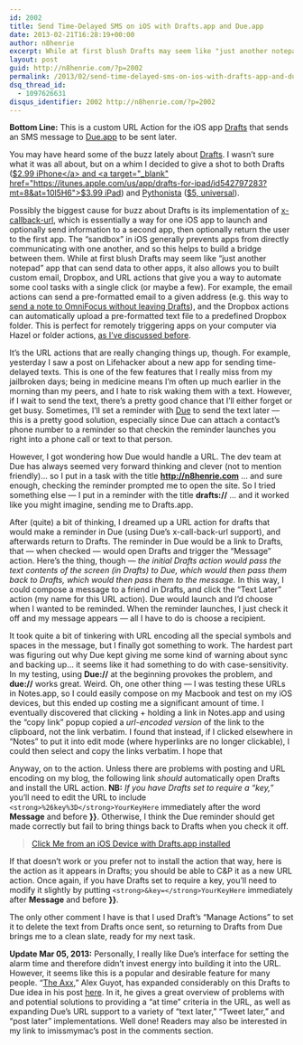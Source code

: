 ```yaml
---
id: 2002
title: Send Time-Delayed SMS on iOS with Drafts.app and Due.app
date: 2013-02-21T16:28:19+00:00
author: n8henrie
excerpt: While at first blush Drafts may seem like "just another notepad" app that can send data to other apps, it also allows you to built custom email, Dropbox, and URL actions that give you a way to automate some cool tasks with a single click (or maybe a few).
layout: post
guid: http://n8henrie.com/?p=2002
permalink: /2013/02/send-time-delayed-sms-on-ios-with-drafts-app-and-due-app/
dsq_thread_id:
  - 1097626631
disqus_identifier: 2002 http://n8henrie.com/?p=2002
---
```

**Bottom Line:** This is a custom URL Action for the iOS app <a target="_blank" href="http://agiletortoise.com/drafts">Drafts</a> that sends an SMS message to <a href="http://www.dueapp.com/" title="Due Website" target="_blank">Due.app</a> to be sent later.
  
<!--more-->

You may have heard some of the buzz lately about <a target="_blank" href="http://agiletortoise.com/drafts" title="Drafts Website">Drafts</a>. I wasn’t sure what it was all about, but on a whim I decided to give a shot to both Drafts (<a target="_blank" href="https://itunes.apple.com/us/app/drafts/id502385074?mt=8&at=10l5H6">$2.99 iPhone</a> and <a target="_blank" href="https://itunes.apple.com/us/app/drafts-for-ipad/id542797283?mt=8&at=10l5H6">$3.99 iPad</a>) and <a target="_blank" href="http://omz-software.com/pythonista/">Pythonista</a> (<a target="_blank" href="https://itunes.apple.com/us/app/pythonista/id528579881?mt=8&at=10l5H6">$5, universal</a>).

Possibly the biggest cause for buzz about Drafts is its implementation of <a target="_blank" href="http://x-callback-url.com/">x-callback-url</a>, which is essentially a way for one iOS app to launch and optionally send information to a second app, then optionally return the user to the first app. The “sandbox” in iOS generally prevents apps from directly communicating with one another, and so this helps to build a bridge between them. While at first blush Drafts may seem like “just another notepad” app that can send data to other apps, it also allows you to built custom email, Dropbox, and URL actions that give you a way to automate some cool tasks with a single click (or maybe a few). For example, the email actions can send a pre-formatted email to a given address (e.g. this way to <a target="_blank" href="http://n8henrie.com/2013/03/more-ways-to-send-tasks-to-omnifocus-with-launch-center-pro-and-drafts">send a note to OmniFocus without leaving Drafts</a>), and the Dropbox actions can automatically upload a pre-formatted text file to a predefined Dropbox folder. This is perfect for remotely triggering apps on your computer via Hazel or folder actions, [as I’ve discussed before](http://n8henrie.com/2011/06/dropvox-dropbox-hazel-and-omnifocus/).

It’s the URL actions that are really changing things up, though. For example, yesterday I saw a post on Lifehacker about a new app for sending time-delayed texts. This is one of the few features that I really miss from my jailbroken days; being in medicine means I’m often up much earlier in the morning than my peers, and I hate to risk waking them with a text. However, if I wait to send the text, there’s a pretty good chance that I’ll either forget or get busy. Sometimes, I’ll set a reminder with <a target="_blank" href="https://itunes.apple.com/us/app/due-super-fast-reminders-reusable/id390017969?mt=8&at=10l5H6" title="Due on the App Store">Due</a> to send the text later — this is a pretty good solution, especially since Due can attach a contact’s phone number to a reminder so that checkin the reminder launches you right into a phone call or text to that person.

However, I got wondering how Due would handle a URL. The dev team at Due has always seemed very forward thinking and clever (not to mention friendly)… so I put in a task with the title **http://n8henrie.com** … and sure enough, checking the reminder prompted me to open the site. So I tried something else — I put in a reminder with the title **drafts://** … and it worked like you might imagine, sending me to Drafts.app.

After (quite) a bit of thinking, I dreamed up a URL action for drafts that would make a reminder in Due (using Due’s x-call-back-url support), and afterwards return to Drafts. The reminder in Due would be a link to Drafts, that — when checked — would open Drafts and trigger the “Message” action. Here’s the thing, though — _the initial Drafts action would pass the text contents of the screen (in Drafts) to Due, which would then pass them back to Drafts, which would then pass them to the message._ In this way, I could compose a message to a friend in Drafts, and click the “Text Later” action (my name for this URL action). Due would launch and I’d choose when I wanted to be reminded. When the reminder launches, I just check it off and my message appears — all I have to do is choose a recipient.

It took quite a bit of tinkering with URL encoding all the special symbols and spaces in the message, but I finally got something to work. The hardest part was figuring out why Due kept giving me some kind of warning about sync and backing up… it seems like it had something to do with case-sensitivity. In my testing, using **Due://** at the beginning provokes the problem, and **due://** works great. Weird. Oh, one other thing — I was testing these URLs in Notes.app, so I could easily compose on my Macbook and test on my iOS devices, but this ended up costing me a significant amount of time. I eventually discovered that clicking + holding a link in Notes.app and using the “copy link” popup copied a _url-encoded version_ of the link to the clipboard, not the link verbatim. I found that instead, if I clicked elsewhere in “Notes” to put it into edit mode (where hyperlinks are no longer clickable), I could then select and copy the links verbatim. I hope that 

Anyway, on to the action. Unless there are problems with posting and URL encoding on my blog, the following link _should_ automatically open Drafts and install the URL action. **NB:** _If you have Drafts set to require a “key,”_ you’ll need to edit the URL to include `<strong>%26key%3D</strong>YourKeyHere` immediately after the word **Message** and before **}}**. Otherwise, I think the Due reminder should get made correctly but fail to bring things back to Drafts when you check it off.

> <a target="_blank" href="drafts://x-callback-url/import_action?type=URL&name=Text%20Later&url=due%3A%2F%2Fx-callback-url%2Fadd%3Ftitle%3D%7B%7Bdrafts%3A%2F%2F%2Fcreate%3Ftext%3D%5B%5Bdraft%5D%5D%26action%3DMessage%7D%7D%26x-source%3DDrafts%26x-success%3Ddrafts%3A%2F%2F">Click Me from an iOS Device with Drafts.app installed</a>

If that doesn’t work or you prefer not to install the action that way, here is the action as it appears in Drafts; you should be able to C&P it as a new URL action. Once again, if you have Drafts set to require a key, you’ll need to modify it slightly by putting `<strong>&key=</strong>YourKeyHere` immediately after **Message** and before **}}**.



The only other comment I have is that I used Draft’s “Manage Actions” to set it to delete the text from Drafts once sent, so returning to Drafts from Due brings me to a clean slate, ready for my next task.

**Update Mar 05, 2013:** Personally, I really like Due’s interface for setting the alarm time and therefore didn’t invest energy into building it into the URL. However, it seems like this is a popular and desirable feature for many people. “<a href="https://alpha.app.net/axx" title="Axx at App.net" target="_blank">The Axx</a>,” Alex Guyot, has expanded considerably on this Drafts to Due idea in his post <a href="http://theaxx.net/duelaterseries" title="theaxx.net :: Due Later Series" target="_blank" class="broken_link">here</a>. In it, he gives a great overview of problems with and potential solutions to providing a “at time” criteria in the URL, as well as expanding Due’s URL support to a variety of “text later,” “Tweet later,” and “post later” implementations. Well done! Readers may also be interested in my link to imissmymac’s post in the comments section.